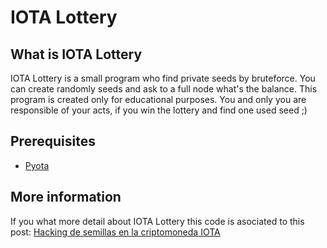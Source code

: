# IOTA Lottery

## What is IOTA Lottery
IOTA Lottery is a small program who find private seeds by bruteforce.
You can create randomly seeds and ask to a full node what's the balance.
This program is created only for educational purposes.
You and only you are responsible of your acts, if you win the lottery 
and find one used seed ;)

## Prerequisites
* [Pyota](https://github.com/iotaledger/iota.lib.py)

## More information
If you what more detail about IOTA Lottery this code is asociated to 
this post: [Hacking de semillas en la criptomoneda IOTA](https://mirojoblog.blogspot.com.es/2018/02/hacking-de-semillas-en-la-criptomoneda.html)
